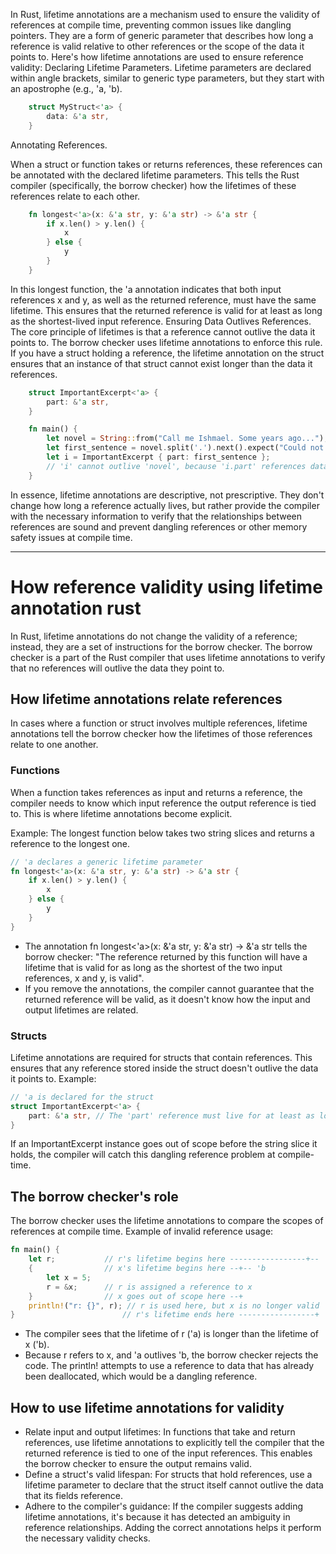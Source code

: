In Rust, lifetime annotations are a mechanism used to ensure the validity of references at compile time, preventing common issues like dangling pointers. They are a form of generic parameter that describes how long a reference is valid relative to other references or the scope of the data it points to.
Here's how lifetime annotations are used to ensure reference validity: Declaring Lifetime Parameters.
Lifetime parameters are declared within angle brackets, similar to generic type parameters, but they start with an apostrophe (e.g., 'a, 'b).
```rust
    struct MyStruct<'a> {
        data: &'a str,
    }
```
Annotating References.

When a struct or function takes or returns references, these references can be annotated with the declared lifetime parameters. 
This tells the Rust compiler (specifically, the borrow checker) how the lifetimes of these references relate to each other.

```rust
    fn longest<'a>(x: &'a str, y: &'a str) -> &'a str {
        if x.len() > y.len() {
            x
        } else {
            y
        }
    }
```
In this longest function, the 'a annotation indicates that both input references x and y, as well as the returned reference, must have the same lifetime. This ensures that the returned reference is valid for at least as long as the shortest-lived input reference. Ensuring Data Outlives References.
The core principle of lifetimes is that a reference cannot outlive the data it points to. The borrow checker uses lifetime annotations to enforce this rule. If you have a struct holding a reference, the lifetime annotation on the struct ensures that an instance of that struct cannot exist longer than the data it references.

```rust
    struct ImportantExcerpt<'a> {
        part: &'a str,
    }

    fn main() {
        let novel = String::from("Call me Ishmael. Some years ago...");
        let first_sentence = novel.split('.').next().expect("Could not find a '.'");
        let i = ImportantExcerpt { part: first_sentence };
        // 'i' cannot outlive 'novel', because 'i.part' references data owned by 'novel'.
    }
```
In essence, lifetime annotations are descriptive, not prescriptive. They don't change how long a reference actually lives, but rather provide the compiler with the necessary information to verify that the relationships between references are sound and prevent dangling references or other memory safety issues at compile time.

---

# How reference validity using lifetime annotation rust

In Rust, lifetime annotations do not change the validity of a reference; instead, they are a set of instructions for the borrow checker. The borrow checker is a part of the Rust compiler that uses lifetime annotations to verify that no references will outlive the data they point to. 

## How lifetime annotations relate references
In cases where a function or struct involves multiple references, lifetime annotations tell the borrow checker how the lifetimes of those references relate to one another. 

### Functions

When a function takes references as input and returns a reference, the compiler needs to know which input reference the output reference is tied to. This is where lifetime annotations become explicit. 

Example: The longest function below takes two string slices and returns a reference to the longest one. 
```rust
// 'a declares a generic lifetime parameter
fn longest<'a>(x: &'a str, y: &'a str) -> &'a str {
    if x.len() > y.len() {
        x
    } else {
        y
    }
}
```
- The annotation fn longest<'a>(x: &'a str, y: &'a str) -> &'a str tells the borrow checker: "The reference returned by this function will have a lifetime that is valid for as long as the shortest of the two input references, x and y, is valid".
- If you remove the annotations, the compiler cannot guarantee that the returned reference will be valid, as it doesn't know how the input and output lifetimes are related.

### Structs

Lifetime annotations are required for structs that contain references. This ensures that any reference stored inside the struct doesn't outlive the data it points to. 
Example:
```rust
// 'a is declared for the struct
struct ImportantExcerpt<'a> {
    part: &'a str, // The 'part' reference must live for at least as long as 'a
}
```
If an ImportantExcerpt instance goes out of scope before the string slice it holds, the compiler will catch this dangling reference problem at compile-time.

## The borrow checker's role
The borrow checker uses the lifetime annotations to compare the scopes of references at compile time. 
Example of invalid reference usage:

```rust
fn main() {
    let r;           // r's lifetime begins here -----------------+-- 'a
    {                // x's lifetime begins here --+-- 'b
        let x = 5;
        r = &x;      // r is assigned a reference to x
    }                // x goes out of scope here --+
    println!("r: {}", r); // r is used here, but x is no longer valid
}                        // r's lifetime ends here -----------------+
```
- The compiler sees that the lifetime of r ('a) is longer than the lifetime of x ('b).
- Because r refers to x, and 'a outlives 'b, the borrow checker rejects the code. The println! attempts to use a reference to data that has already been deallocated, which would be a dangling reference. 

## How to use lifetime annotations for validity

- Relate input and output lifetimes: In functions that take and return references, use lifetime annotations to explicitly tell the compiler that the returned reference is tied to one of the input references. This enables the borrow checker to ensure the output remains valid.
- Define a struct's valid lifespan: For structs that hold references, use a lifetime parameter to declare that the struct itself cannot outlive the data that its fields reference.
- Adhere to the compiler's guidance: If the compiler suggests adding lifetime annotations, it's because it has detected an ambiguity in reference relationships. Adding the correct annotations helps it perform the necessary validity checks. 
